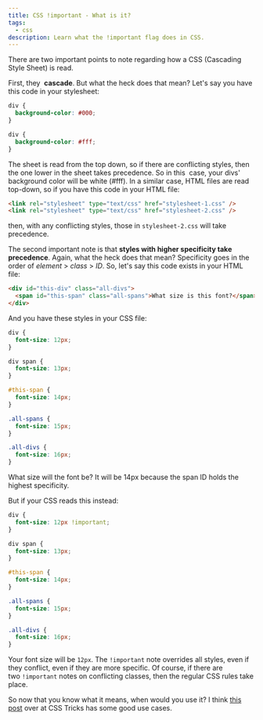 ```yaml
---
title: CSS !important - What is it?
tags:
  - css
description: Learn what the !important flag does in CSS.
---
```


There are two important points to note regarding how a CSS (Cascading Style Sheet) is read.

First, they  **cascade**. But what the heck does that mean? Let's say you have this code in your stylesheet:

```css
div {
  background-color: #000;
}

div {
  background-color: #fff;
}
```

The sheet is read from the top down, so if there are conflicting styles, then the one lower in the sheet takes precedence. So in this  case, your divs' background color will be white (#fff). In a similar case, HTML files are read top-down, so if you have this code in your HTML file:

```html
<link rel="stylesheet" type="text/css" href="stylesheet-1.css" />
<link rel="stylesheet" type="text/css" href="stylesheet-2.css" />
```

then, with any conflicting styles, those in `stylesheet-2.css` will take precedence.

The second important note is that **styles with higher specificity take precedence**. Again, what the heck does that mean? Specificity goes in the order of _element_ > *class* > _ID_. So, let's say this code exists in your HTML file:

```html
<div id="this-div" class="all-divs">
  <span id="this-span" class="all-spans">What size is this font?</span>
</div>
```

And you have these styles in your CSS file:

```css
div {
  font-size: 12px;
}

div span {
  font-size: 13px;
}

#this-span {
  font-size: 14px;
}

.all-spans {
  font-size: 15px;
}

.all-divs {
  font-size: 16px;
}
```

What size will the font be? It will be 14px because the span ID holds the highest specificity.

But if your CSS reads this instead:

```css
div {
  font-size: 12px !important;
}

div span {
  font-size: 13px;
}

#this-span {
  font-size: 14px;
}

.all-spans {
  font-size: 15px;
}

.all-divs {
  font-size: 16px;
}
```

Your font size will be `12px`. The `!important` note overrides all styles, even if they conflict, even if they are more specific. Of course, if there are two `!important` notes on conflicting classes, then the regular CSS rules take place.

So now that you know what it means, when would you use it? I think [this post](http://css-tricks.com/when-using-important-is-the-right-choice/) over at CSS Tricks has some good use cases.
